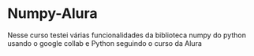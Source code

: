 # Numpy-Alura

Nesse curso testei várias funcionalidades da biblioteca numpy do python usando o google collab e Python seguindo o curso da Alura

